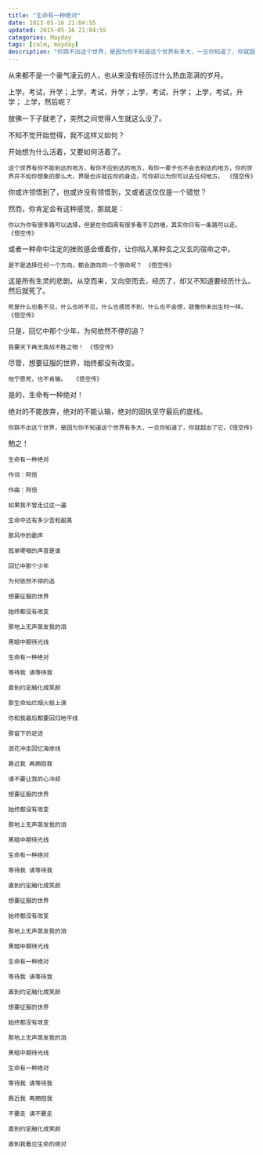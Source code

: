 ```yaml
---
title: "生命有一种绝对"
date: 2013-05-16 21:04:55
updated: 2015-05-16 21:04:55
categories: Mayday
tags: [calm, mayday]
description: "你跳不出这个世界，是因为你不知道这个世界有多大，一旦你知道了，你就超出了它。"
---
```


从来都不是一个豪气凌云的人，也从来没有经历过什么热血澎湃的岁月。

上学，考试，升学；上学，考试，升学；上学，考试，升学； 上学，考试，升学；  上学，然后呢？

放佛一下子就老了，突然之间觉得人生就这么没了。

不知不觉开始觉得，我不这样又如何？

开始想为什么活着，又要如何活着了。

```
这个世界有你不能到达的地方，有你不应到达的地方，有你一辈子也不会去到达的地方，你的世界并不如你想象的那么大，界限也许就在你的身边，可你却以为你可以去任何地方。 《悟空传》
```

你或许领悟到了，也或许没有领悟到，又或者这仅仅是一个错觉？

然而，你肯定会有这种感觉，那就是：

```
你以为你有很多路可以选择，但是在你四周有很多看不见的墙，其实你只有一条路可以走。 《悟空传》
```

或者一种命中注定的挫败感会缠着你，让你陷入某种玄之又玄的宿命之中。

```
是不是选择任何一个方向，都会游向同一个宿命呢？ 《悟空传》
```

这是所有生灵的悲剧，从空而来，又向空而去，经历了，却又不知道要经历什么。然后就死了。

```
死是什么也看不见，什么也听不见，什么也感觉不到，什么也不会想，就像你未出生时一样。 《悟空传》
```

只是，回忆中那个少年，为何依然不停的追？

```
我要天下再无我战不胜之物！ 《悟空传》
```

尽管，想要征服的世界，始终都没有改变。

```
他宁愿死，也不肯输。  《悟空传》 
```

是的，生命有一种绝对！

绝对的不能放弃，绝对的不能认输，绝对的固执坚守最后的底线。

```
你跳不出这个世界，是因为你不知道这个世界有多大，一旦你知道了，你就超出了它。《悟空传》
```

勉之！

```
生命有一种绝对

作词：阿信

作曲：阿信

如果我不曾走过这一遍

生命中还有多少苦和甜美

那风中的歌声

孤单哽咽的声音是谁

回忆中那个少年

为何依然不停的追

想要征服的世界

始终都没有改变

那地上无声蒸发我的泪

黑暗中期待光线

生命有一种绝对

等待我 请等待我

直到约定融化成笑颜

那生命灿烂烟火般上演

你和我最后都要回归地平线

那留下的足迹

浪花冲走回忆海岸线

靠近我 再拥抱我

请不要让我的心冷却

想要征服的世界

始终都没有改变

那地上无声蒸发我的泪

黑暗中期待光线

生命有一种绝对

等待我 请等待我

直到约定融化成笑颜

想要征服的世界

始终都没有改变

那地上无声蒸发我的泪

黑暗中期待光线

生命有一种绝对

等待我 请等待我

直到约定融化成笑颜

想要征服的世界

始终都没有改变

那地上无声蒸发我的泪

黑暗中期待光线

生命有一种绝对

等待我 请等待我

靠近我 再拥抱我

不要走 请不要走

直到约定融化成笑颜

直到我看见生命的绝对
```
